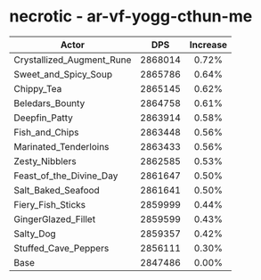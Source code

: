# necrotic - ar-vf-yogg-cthun-me
| Actor | DPS | Increase |
|---|:---:|:---:|
|Crystallized_Augment_Rune|2868014|0.72%|
|Sweet_and_Spicy_Soup|2865786|0.64%|
|Chippy_Tea|2865145|0.62%|
|Beledars_Bounty|2864758|0.61%|
|Deepfin_Patty|2863914|0.58%|
|Fish_and_Chips|2863448|0.56%|
|Marinated_Tenderloins|2863433|0.56%|
|Zesty_Nibblers|2862585|0.53%|
|Feast_of_the_Divine_Day|2861647|0.50%|
|Salt_Baked_Seafood|2861641|0.50%|
|Fiery_Fish_Sticks|2859999|0.44%|
|GingerGlazed_Fillet|2859599|0.43%|
|Salty_Dog|2859357|0.42%|
|Stuffed_Cave_Peppers|2856111|0.30%|
|Base|2847486|0.00%|
